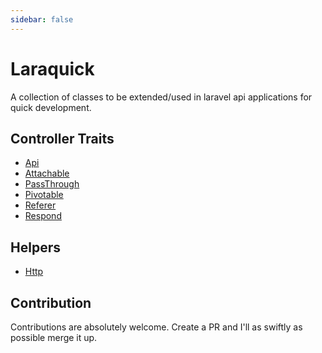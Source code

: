 ```yaml
---
sidebar: false
---
```

# Laraquick

A collection of classes to be extended/used in laravel api applications for quick
development.


## Controller Traits

- [Api](/v1/controllers/traits/api)
- [Attachable](/v1/controllers/traits/attachable)
- [PassThrough](/v1/controllers/traits/pass-through)
- [Pivotable](/v1/controllers/traits/pivotable)
- [Referer](/v1/controllers/traits/referer)
- [Respond](/v1/controllers/traits/respond)

## Helpers

- [Http](/v1/helpers/http)

## Contribution

Contributions are absolutely welcome. Create a PR and I'll as swiftly as possible
merge it up.